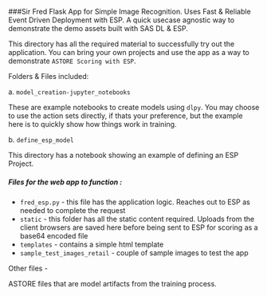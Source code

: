 ###Sir Fred
 Flask App for Simple Image Recognition.
Uses Fast & Reliable Event Driven Deployment with ESP. A quick usecase agnostic way to demonstrate
the demo assets built with SAS DL & ESP.

This directory has all the required material to successfully try out the application. You can bring your own
projects and use the app as a way to demonstrate `ASTORE Scoring with ESP`.

Folders & Files included:

a. `model_creation-jupyter_notebooks` 

These are example notebooks to create models using `dlpy`. You may
choose to use the action sets directly, if thats your preference, but the example here is to quickly show
how things work in training.

b. ``define_esp_model``

This directory has a notebook showing an example of defining an ESP Project.

##### Files for the web app to function :

* `fred_esp.py` - this file has the application logic. Reaches out to ESP as needed to complete the request
* `static` - this folder has all the static content required. Uploads from the client browsers are saved here before being
sent to ESP for scoring as a base64 encoded file
* `templates` - contains a simple html template 
* `sample_test_images_retail` -  couple of sample images to test the app

Other files - 

ASTORE files that are model artifacts from the training process.


